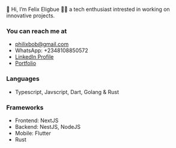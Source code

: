 <!-- ![alt text for screen readers](https://images.pexels.com/photos/248515/pexels-photo-248515.png?auto=compress&cs=tinysrgb&w=1260&h=750&dpr=2 "Banner") -->
                                                                             

👋 Hi, I’m Felix Eligbue 🐱‍💻 a tech enthusiast intrested in working on innovative projects. 

### You can reach me at
- philixbob@gmail.com
- WhatsApp: +2348108850572
- [LinkedIn Profile](https://www.linkedin.com/in/eligbue-felix/)
- [Portfolio](https://philix.vercel.app/)

### Languages
- Typescript, Javscript, Dart, Golang & Rust

### Frameworks
- Frontend: NextJS
- Backend: NestJS, NodeJS
- Mobile: Flutter
- Rust

<!-- ### Top used languages -->
<!-- [![Top Langs](https://github-readme-stats.vercel.app/api/top-langs/?username=Philix27&count_private=true)](https://github.com/Philix27/github-readme-stats) -->

<!---
Felix Eligbue is a ✨ special ✨ repository because its `README.md` (this file) appears on your GitHub profile.
You can click the Preview link to take a look at your changes.
--->
